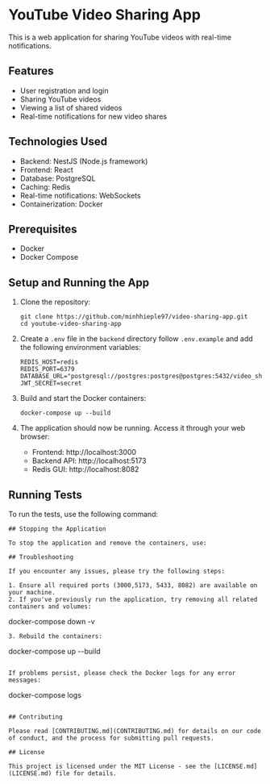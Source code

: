 # YouTube Video Sharing App

This is a web application for sharing YouTube videos with real-time notifications.

## Features

- User registration and login
- Sharing YouTube videos
- Viewing a list of shared videos
- Real-time notifications for new video shares

## Technologies Used

- Backend: NestJS (Node.js framework)
- Frontend: React
- Database: PostgreSQL
- Caching: Redis
- Real-time notifications: WebSockets
- Containerization: Docker

## Prerequisites

- Docker
- Docker Compose

## Setup and Running the App

1. Clone the repository:

   ```
   git clone https://github.com/minhhieple97/video-sharing-app.git
   cd youtube-video-sharing-app
   ```

2. Create a `.env` file in the `backend` directory follow `.env.example` and add the following environment variables:

   ```
   REDIS_HOST=redis
   REDIS_PORT=6379
   DATABASE_URL="postgresql://postgres:postgres@postgres:5432/video_sharing"
   JWT_SECRET=secret
   ```

3. Build and start the Docker containers:

   ```
   docker-compose up --build
   ```

4. The application should now be running. Access it through your web browser:
   - Frontend: http://localhost:3000
   - Backend API: http://localhost:5173
   - Redis GUI: http://localhost:8082

## Running Tests

To run the tests, use the following command:

```
## Stopping the Application

To stop the application and remove the containers, use:

## Troubleshooting

If you encounter any issues, please try the following steps:

1. Ensure all required ports (3000,5173, 5433, 8082) are available on your machine.
2. If you've previously run the application, try removing all related containers and volumes:
```

docker-compose down -v

```
3. Rebuild the containers:
```

docker-compose up --build

```

If problems persist, please check the Docker logs for any error messages:
```

docker-compose logs

```

## Contributing

Please read [CONTRIBUTING.md](CONTRIBUTING.md) for details on our code of conduct, and the process for submitting pull requests.

## License

This project is licensed under the MIT License - see the [LICENSE.md](LICENSE.md) file for details.
```
